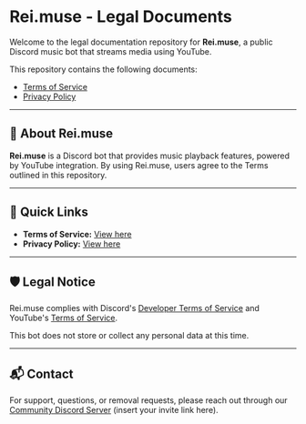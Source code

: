 # Rei.muse - Legal Documents

Welcome to the legal documentation repository for **Rei.muse**, a public Discord music bot that streams media using YouTube.

This repository contains the following documents:

- [Terms of Service](./TERMS_OF_SERVICE.md)
- [Privacy Policy](./PRIVACY_POLICY.md)

---

## 📌 About Rei.muse

**Rei.muse** is a Discord bot that provides music playback features, powered by YouTube integration. By using Rei.muse, users agree to the Terms outlined in this repository.

---

## 🔗 Quick Links

- **Terms of Service:** [View here](./TERMS_OF_SERVICE.md)
- **Privacy Policy:** [View here](./PRIVACY_POLICY.md)

---

## 🛡️ Legal Notice

Rei.muse complies with Discord's [Developer Terms of Service](https://discord.com/developers/docs/policy) and YouTube's [Terms of Service](https://www.youtube.com/t/terms).

This bot does not store or collect any personal data at this time.

---

## 📬 Contact

For support, questions, or removal requests, please reach out through our [Community Discord Server](#) (insert your invite link here).
